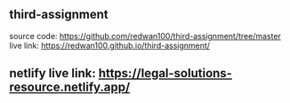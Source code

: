 ## third-assignment
source code: https://github.com/redwan100/third-assignment/tree/master
live link: https://redwan100.github.io/third-assignment/
## netlify live link: https://legal-solutions-resource.netlify.app/
